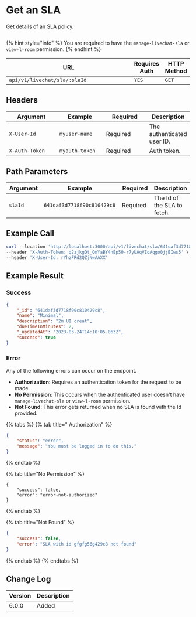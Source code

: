 # Get an SLA

Get details of an SLA policy.

<figure><img src="../../../../../../../.gitbook/assets/enterprise.jpg" alt=""><figcaption></figcaption></figure>

{% hint style="info" %}
You are required to have the `manage-livechat-sla` or `view-l-room` permission.
{% endhint %}

<table><thead><tr><th width="356.3333333333333">URL</th><th>Requires Auth</th><th>HTTP Method</th></tr></thead><tbody><tr><td><code>api/v1/livechat/sla/:slaId</code></td><td><code>YES</code></td><td><code>GET</code></td></tr></tbody></table>

## Headers

<table><thead><tr><th width="179">Argument</th><th width="169">Example</th><th width="143">Required</th><th>Description</th></tr></thead><tbody><tr><td><code>X-User-Id</code></td><td><code>myuser-name</code></td><td>Required</td><td>The authenticated user ID.</td></tr><tr><td><code>X-Auth-Token</code></td><td><code>myauth-token</code></td><td>Required</td><td>Auth token.</td></tr></tbody></table>

## Path Parameters

<table><thead><tr><th width="134">Argument</th><th width="277">Example</th><th width="149">Required</th><th>Description</th></tr></thead><tbody><tr><td><code>slaId</code></td><td><code>641daf3d7718f90c810429c8</code></td><td>Required</td><td>The Id of the SLA to fetch.</td></tr></tbody></table>

## Example Call

```powershell
curl --location 'http://localhost:3000/api/v1/livechat/sla/641daf3d7718f90c810429c8' \
--header 'X-Auth-Token: q2zjkgQt_OmYaBY4nEp50-r7yUAqVIoAqgo0jjBIws5' \
--header 'X-User-Id: rYhzFRd2QZjNwAAXX'
```

## Example Result

### Success

```json
{
    "_id": "641daf3d7718f90c810429c8",
    "name": "Minimal",
    "description": "2m UI creat",
    "dueTimeInMinutes": 2,
    "_updatedAt": "2023-03-24T14:10:05.063Z",
    "success": true
}
```

### Error

Any of the following errors can occur on the endpoint.

* **Authorization**: Requires an authentication token for the request to be made.
* **No Permission**: This occurs when the authenticated user doesn't have `manage-livechat-sla` or `view-l-room` permission.
* **Not Found**: This error gets returned when no SLA is found with the Id provided.

{% tabs %}
{% tab title=" Authorization" %}
```json
{
    "status": "error",
    "message": "You must be logged in to do this."
}
```
{% endtab %}

{% tab title="No Permission" %}
```
{
    "success": false,
    "error": "error-not-authorized"
}
```
{% endtab %}

{% tab title="Not Found" %}
```json
{
    "success": false,
    "error": "SLA with id gfgfg56g429c8 not found"
}
```
{% endtab %}
{% endtabs %}

## Change Log

| Version | Description |
| ------- | ----------- |
| 6.0.0   | Added       |
